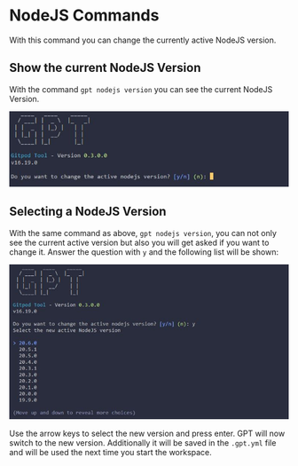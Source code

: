 # NodeJS Commands <Badge type="info" text="since v0.4.0" />

With this command you can change the currently active NodeJS version.

## Show the current NodeJS Version <Badge type="info" text="since v0.4.0" />
With the command `gpt nodejs version` you can see the current NodeJS Version.

![GPT NodeJS Version](./../../../assets/images/gpt_nodejs_version1.jpg)

## Selecting a NodeJS Version <Badge type="info" text="since v0.4.0" />

With the same command as above, `gpt nodejs version`, you can not only see the current active version but also you will get asked if you want to change it. Answer the question with `y` and the following list will be shown:

![GPT NodeJS Version](./../../../assets/images/gpt_nodejs_version2.jpg)

Use the arrow keys to select the new version and press enter. GPT will now switch to the new version. Additionally it will be saved in the `.gpt.yml` file and will be used the next time you start the workspace.